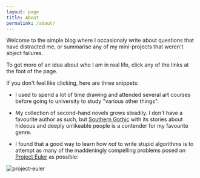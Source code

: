 ```yaml
---
layout: page
title: About
permalink: /about/
---
```


Welcome to the simple blog where I occasionaly write about questions that have distracted me, or summarise any of my mini-projects that weren't abject failures.

To get more of an idea about who I am in real life, click any of the links at the foot of the page.

If you don't feel like clicking, here are three snippets:


- I used to spend a lot of time drawing and attended several art courses before going to university to study "various other things".

- My collection of second-hand novels grows steadily. I don't have a favourite author as such, but [Southern Gothic](https://en.wikipedia.org/wiki/Southern_Gothic) with its stories about hideous and deeply unlikeable people is a contender for my favourite genre.

- I found that a good way to learn how *not* to write stupid algorithms is to attempt as many of the maddeningly compelling problems posed on [Project Euler](https://projecteuler.net/) as possible:

![project-euler](https://projecteuler.net/profile/ajcr.png)

